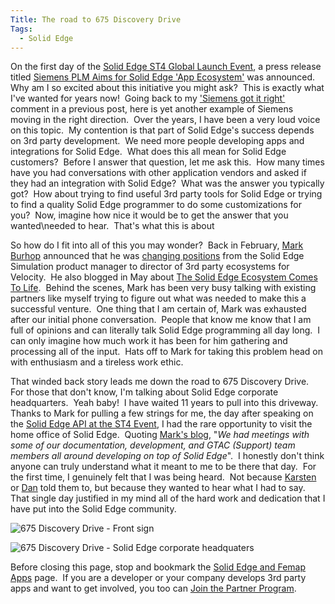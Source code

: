 ```yaml
---
Title: The road to 675 Discovery Drive
Tags:
  - Solid Edge
---
```


On the first day of the [Solid Edge ST4 Global Launch Event](https://www.seeuthere.com/rsvp/invitation/invitation.asp?id=/m1312dbb-43068LPQEN9MJ), a press release titled [Siemens PLM Aims for Solid Edge 'App Ecosystem'](http://www.plm.automation.siemens.com/en_us/about_us/newsroom/press/press_release.cfm?Component=124798&ComponentTemplate=822) was announced.  Why am I so excited about this initiative you might ask?  This is exactly what I've wanted for years now!  Going back to my ['Siemens got it right'](http://blog.jasonnewell.net/2011/06/solid-edge-st4-launch-event-recap.html) comment in a previous post, here is yet another example of Siemens moving in the right direction.  Over the years, I have been a very loud voice on this topic.  My contention is that part of Solid Edge's success depends on 3rd party development.  We need more people developing apps and integrations for Solid Edge.  What does this all mean for Solid Edge customers?  Before I answer that question, let me ask this.  How many times have you had conversations with other application vendors and asked if they had an integration with Solid Edge?  What was the answer you typically got?  How about trying to find useful 3rd party tools for Solid Edge or trying to find a quality Solid Edge programmer to do some customizations for you?  Now, imagine how nice it would be to get the answer that you wanted\needed to hear.  That's what this is about

So how do I fit into all of this you may wonder?  Back in February, [Mark Burhop](http://twitter.com/#%21/burhop) announced that he was [changing positions](http://blog.industrysoftware.automation.siemens.com/blog/2011/02/28/changing-positions-%E2%80%93engineering-an-ecosystem/) from the Solid Edge Simulation product manager to director of 3rd party ecosystems for Velocity.  He also blogged in May about [The Solid Edge Ecosystem Comes To Life](http://blog.industrysoftware.automation.siemens.com/blog/2011/03/23/the-solid-edge-ecosystem-comes-to-life/).  Behind the scenes, Mark has been very busy talking with existing partners like myself trying to figure out what was needed to make this a successful venture.  One thing that I am certain of, Mark was exhausted after our initial phone conversation.  People that know me know that I am full of opinions and can literally talk Solid Edge programming all day long.  I can only imagine how much work it has been for him gathering and processing all of the input.  Hats off to Mark for taking this problem head on with enthusiasm and a tireless work ethic.

That winded back story leads me down the road to 675 Discovery Drive.  For those that don't know, I'm talking about Solid Edge corporate headquarters.  Yeah baby!  I have waited 11 years to pull into this driveway.  Thanks to Mark for pulling a few strings for me, the day after speaking on the [Solid Edge API at the ST4 Event](http://blog.industrysoftware.automation.siemens.com/blog/2011/06/20/solid-edge-api-at-the-st4-event/), I had the rare opportunity to visit the home office of Solid Edge.  Quoting [Mark's blog](http://blog.industrysoftware.automation.siemens.com/blog/2011/06/20/solid-edge-api-at-the-st4-event/), "_We had meetings with some of our documentation, development, and GTAC (Support) team members all around developing on top of Solid Edge_".  I honestly don't think anyone can truly understand what it meant to me to be there that day.  For the first time, I genuinely felt that I was being heard.  Not because [Karsten](http://twitter.com/#%21/newbk) or [Dan](http://twitter.com/#%21/danstaples) told them to, but because they wanted to hear what I had to say.  That single day justified in my mind all of the hard work and dedication that I have put into the Solid Edge community.

![](http://blob.jasonnewell.net/blog/2011-06-21_1.jpg "675 Discovery Drive - Front sign")

![](http://blob.jasonnewell.net/blog/2011-06-21_2.jpg "675 Discovery Drive - Solid Edge corporate headquaters")

Before closing this page, stop and bookmark the [Solid Edge and Femap Apps](http://www.siemens.com/plm/solidedgeapps) page.  If you are a developer or your company develops 3rd party apps and want to get involved, you too can [Join the Partner Program](http://www.plm.automation.siemens.com/en_us/partners/join/apply.cfm).